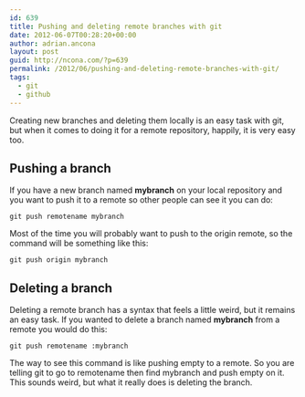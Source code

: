 ```yaml
---
id: 639
title: Pushing and deleting remote branches with git
date: 2012-06-07T00:28:20+00:00
author: adrian.ancona
layout: post
guid: http://ncona.com/?p=639
permalink: /2012/06/pushing-and-deleting-remote-branches-with-git/
tags:
  - git
  - github
---
```

Creating new branches and deleting them locally is an easy task with git, but when it comes to doing it for a remote repository, happily, it is very easy too.

## Pushing a branch

If you have a new branch named **mybranch** on your local repository and you want to push it to a remote so other people can see it you can do:

```
git push remotename mybranch
```

Most of the time you will probably want to push to the origin remote, so the command will be something like this:

```
git push origin mybranch
```

<!--more-->


## Deleting a branch

Deleting a remote branch has a syntax that feels a little weird, but it remains an easy task. If you wanted to delete a branch named **mybranch** from a remote you would do this:

```
git push remotename :mybranch
```

The way to see this command is like pushing empty to a remote. So you are telling git to go to remotename then find mybranch and push empty on it. This sounds weird, but what it really does is deleting the branch.
